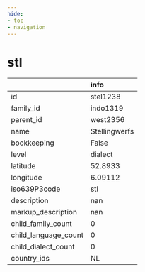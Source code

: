 ```yaml
---
hide:
- toc
- navigation
---
```

# stl
|                      | info          |
|:---------------------|:--------------|
| id                   | stel1238      |
| family_id            | indo1319      |
| parent_id            | west2356      |
| name                 | Stellingwerfs |
| bookkeeping          | False         |
| level                | dialect       |
| latitude             | 52.8933       |
| longitude            | 6.09112       |
| iso639P3code         | stl           |
| description          | nan           |
| markup_description   | nan           |
| child_family_count   | 0             |
| child_language_count | 0             |
| child_dialect_count  | 0             |
| country_ids          | NL            |